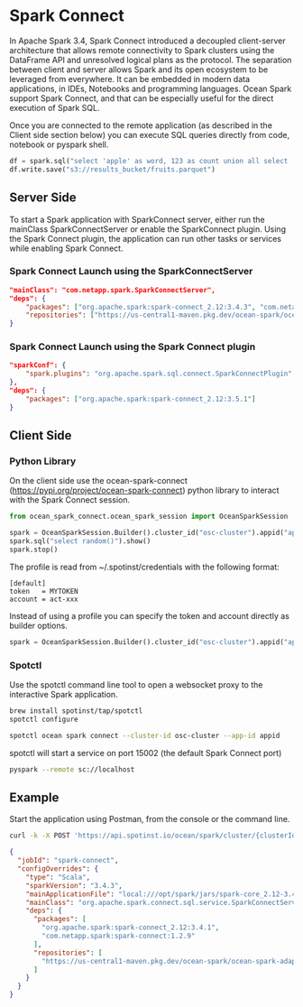 # Spark Connect

In Apache Spark 3.4, Spark Connect introduced a decoupled client-server architecture that allows remote connectivity to Spark clusters using the DataFrame API and unresolved logical plans as the protocol. The separation between client and server allows Spark and its open ecosystem to be leveraged from everywhere. It can be embedded in modern data applications, in IDEs, Notebooks and programming languages. Ocean Spark support Spark Connect, and that can be especially useful for the direct execution of Spark SQL.

Once you are connected to the remote application (as described in the Client side section below) you can execute SQL queries directly from code, notebook or pyspark shell.

```Python
df = spark.sql("select 'apple' as word, 123 as count union all select 'orange' as word, 456 as count")
df.write.save("s3://results_bucket/fruits.parquet")
```

## Server Side

To start a Spark application with SparkConnect server, either run the mainClass SparkConnectServer or enable the SparkConnect plugin. Using the Spark Connect plugin, the application can run other tasks or services while enabling Spark Connect.

### Spark Connect Launch using the SparkConnectServer

```json
"mainClass": "com.netapp.spark.SparkConnectServer",
"deps": {
    "packages": ["org.apache.spark:spark-connect_2.12:3.4.3", "com.netapp.spark:spark-connect:1.2.9"],
    "repositories": ["https://us-central1-maven.pkg.dev/ocean-spark/ocean-spark-adapters"]
}
```

### Spark Connect Launch using the Spark Connect plugin

```json
"sparkConf": {
    "spark.plugins": "org.apache.spark.sql.connect.SparkConnectPlugin"
},
"deps": {
    "packages": ["org.apache.spark:spark-connect_2.12:3.5.1"]
}
```

## Client Side

### Python Library

On the client side use the ocean-spark-connect (https://pypi.org/project/ocean-spark-connect) python library to interact with the Spark Connect session.

```python
from ocean_spark_connect.ocean_spark_session import OceanSparkSession

spark = OceanSparkSession.Builder().cluster_id("osc-cluster").appid("appid").profile("default").getOrCreate()
spark.sql("select random()").show()
spark.stop()
```

The profile is read from ~/.spotinst/credentials with the following format:

```
[default]
token   = MYTOKEN
account = act-xxx
```

Instead of using a profile you can specify the token and account directly as builder options.

```python
spark = OceanSparkSession.Builder().cluster_id("osc-cluster").appid("appid").account("acc-xxx").token("MYTOKEN")
```

### Spotctl

Use the spotctl command line tool to open a websocket proxy to the interactive Spark application.

```sh
brew install spotinst/tap/spotctl
spotctl configure
```

```sh
spotctl ocean spark connect --cluster-id osc-cluster --app-id appid
```

spotctl will start a service on port 15002 (the default Spark Connect port)

```sh
pyspark --remote sc://localhost
```

## Example

Start the application using Postman, from the console or the command line.

```sh
curl -k -X POST 'https://api.spotinst.io/ocean/spark/cluster/{clusterId}/app?accountId={accountId}' -H 'Content-Type: application/json' -H 'Authorization: Bearer {token}' -d '
```

```json
{
  "jobId": "spark-connect",
  "configOverrides": {
    "type": "Scala",
    "sparkVersion": "3.4.3",
    "mainApplicationFile": "local:///opt/spark/jars/spark-core_2.12-3.4.3.jar",
    "mainClass": "org.apache.spark.connect.sql.service.SparkConnectServer",
    "deps": {
      "packages": [
        "org.apache.spark:spark-connect_2.12:3.4.1",
        "com.netapp.spark:spark-connect:1.2.9"
      ],
      "repositories": [
        "https://us-central1-maven.pkg.dev/ocean-spark/ocean-spark-adapters"
      ]
    }
  }
}
```

